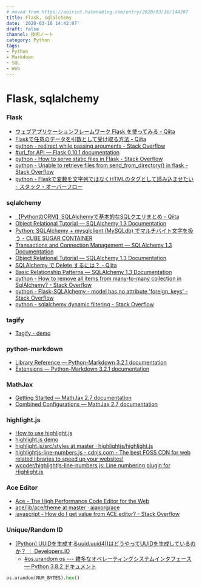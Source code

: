 ```yaml
---
# moved from https://aoirint.hatenablog.com/entry/2020/03/16/144207
title: Flask, sqlalchemy
date: '2020-03-16 14:42:07'
draft: false
channel: 技術ノート
category: Python
tags:
- Python
- Markdown
- SQL
- Web
---
```

# Flask, sqlalchemy

### Flask
- [ウェブアプリケーションフレームワーク Flask を使ってみる - Qiita](https://qiita.com/ynakayama/items/2cc0b1d3cf1a2da612e4)
- [Flaskで任意のデータを引数として受け取る方法 - Qiita](https://qiita.com/5zm/items/c8384aa7b7aae924135c)
- [python - redirect while passing arguments - Stack Overflow](https://stackoverflow.com/questions/17057191/redirect-while-passing-arguments)
- [#url_for API — Flask 0.10.1 documentation](https://flask-doc.readthedocs.io/en/latest/api.html?highlight=url_for#flask.url_for)
- [python - How to serve static files in Flask - Stack Overflow](https://stackoverflow.com/questions/20646822/how-to-serve-static-files-in-flask)
- [python - Unable to retrieve files from send_from_directory() in flask - Stack Overflow](https://stackoverflow.com/questions/17681762/unable-to-retrieve-files-from-send-from-directory-in-flask)
- [python - Flaskで変数を文字列ではなくHTMLのタグとして読み込ませたい - スタック・オーバーフロー](https://ja.stackoverflow.com/questions/46630/flask%E3%81%A7%E5%A4%89%E6%95%B0%E3%82%92%E6%96%87%E5%AD%97%E5%88%97%E3%81%A7%E3%81%AF%E3%81%AA%E3%81%8Fhtml%E3%81%AE%E3%82%BF%E3%82%B0%E3%81%A8%E3%81%97%E3%81%A6%E8%AA%AD%E3%81%BF%E8%BE%BC%E3%81%BE%E3%81%9B%E3%81%9F%E3%81%84)

### sqlalchemy
- [【PythonのORM】SQLAlchemyで基本的なSQLクエリまとめ - Qiita](https://qiita.com/tomo0/items/a762b1bc0f192a55eae8)
- [Object Relational Tutorial — SQLAlchemy 1.3 Documentation](https://docs.sqlalchemy.org/en/13/orm/tutorial.html)
- [Python: SQLAlchemy + mysqlclient (MySQLdb) でマルチバイト文字を扱う - CUBE SUGAR CONTAINER](https://blog.amedama.jp/entry/2016/06/07/234106)
- [Transactions and Connection Management — SQLAlchemy 1.3 Documentation](https://docs.sqlalchemy.org/en/13/orm/session_transaction.html)
- [Object Relational Tutorial — SQLAlchemy 1.3 Documentation](https://docs.sqlalchemy.org/en/13/orm/tutorial.html)
- [SQLAlchemy で Delete するには？ - Qiita](https://qiita.com/nskydiving/items/eedd5cea88b5afdbfc49)
- [Basic Relationship Patterns — SQLAlchemy 1.3 Documentation](https://docs.sqlalchemy.org/en/13/orm/basic_relationships.html)
- [python - How to remove all items from many-to-many collection in SqlAlchemy? - Stack Overflow](https://stackoverflow.com/questions/7888900/how-to-remove-all-items-from-many-to-many-collection-in-sqlalchemy)
- [python - Flask-SQLAlchemy - model has no attribute 'foreign_keys' - Stack Overflow](https://stackoverflow.com/questions/19205290/flask-sqlalchemy-model-has-no-attribute-foreign-keys)
- [python - sqlalchemy dynamic filtering - Stack Overflow](https://stackoverflow.com/questions/41305129/sqlalchemy-dynamic-filtering)

### tagify
- [Tagify - demo](https://yaireo.github.io/tagify/)

### python-markdown
- [Library Reference — Python-Markdown 3.2.1 documentation](https://python-markdown.github.io/reference/)
- [Extensions — Python-Markdown 3.2.1 documentation](https://python-markdown.github.io/extensions/)

### MathJax
- [Getting Started — MathJax 2.7 documentation](https://docs.mathjax.org/en/v2.7-latest/start.html)
- [Combined Configurations — MathJax 2.7 documentation](https://docs.mathjax.org/en/v2.7-latest/config-files.html#common-configurations)

### highlight.js
- [How to use highlight.js](https://highlightjs.org/usage/)
- [highlight.js demo](https://highlightjs.org/static/demo/)
- [highlight.js/src/styles at master · highlightjs/highlight.js](https://github.com/highlightjs/highlight.js/tree/master/src/styles)
- [highlightjs-line-numbers.js - cdnjs.com - The best FOSS CDN for web related libraries to speed up your websites!](https://cdnjs.com/libraries/highlightjs-line-numbers.js)
- [wcoder/highlightjs-line-numbers.js: Line numbering plugin for Highlight.js](https://github.com/wcoder/highlightjs-line-numbers.js)

### Ace Editor
- [Ace - The High Performance Code Editor for the Web](https://ace.c9.io/#nav=embedding&api=editor)
- [ace/lib/ace/theme at master · ajaxorg/ace](https://github.com/ajaxorg/ace/tree/master/lib/ace/theme)
- [javascript - How do I get value from ACE editor? - Stack Overflow](https://stackoverflow.com/questions/8963855/how-do-i-get-value-from-ace-editor)

### Unique/Random ID
- [[Python] UUIDを生成するuuid.uuid4()はどうやってUUIDを生成しているのか？ ｜ Developers.IO](https://dev.classmethod.jp/server-side/how-generate-uuid-python-uuid4/)
  - [#os.urandom os --- 雑多なオペレーティングシステムインタフェース — Python 3.8.2 ドキュメント](https://docs.python.org/ja/3/library/os.html#os.urandom)

```python
os.urandom(NUM_BYTES).hex()
```
